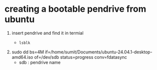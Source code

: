 # creating a bootable pendrive from ubuntu
1. insert pendrive and find it in termial
   - ```
     lsblk
     ```
2. sudo dd bs=4M if=/home/sumit/Documents/ubuntu-24.04.1-desktop-amd64.iso of=/dev/sdb status=progress conv=fdatasync
	- sdb : pendrive name
